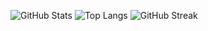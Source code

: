 ![GitHub Stats](https://github-readme-stats.vercel.app/api?username=hsajid-cs&show_icons=true&theme=radical&hide_border=true&count_private=true)
![Top Langs](https://github-readme-stats.vercel.app/api/top-langs/?username=hsajid-cs&layout=compact&theme=radical&hide_border=true)
![GitHub Streak](https://github-readme-streak-stats.vercel.app/?user=hsajid-cs&theme=radical&hide_border=true&short_numbers=true)
